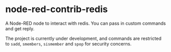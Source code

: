 # node-red-contrib-redis

A Node-RED node to interact with redis. You can pass in custom commands and get reply.

The project is currently under development, and commands are restricted to `sadd`, `smembers`, `sismember` and `spop` for security concerns.
